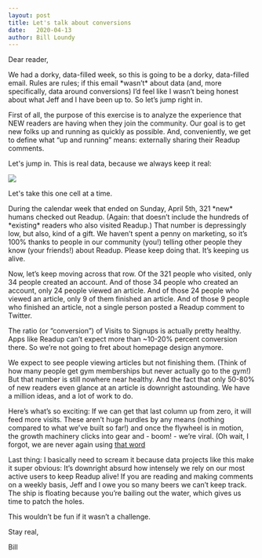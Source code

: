```yaml
---
layout: post
title: Let's talk about conversions
date:   2020-04-13
author: Bill Loundy
---
```

<p>
Dear reader,
</p>

<p>
We had a dorky, data-filled week, so this is going to be a dorky, data-filled email. Rules are rules; if this email *wasn’t* about data (and, more specifically, data around conversions) I’d feel like I wasn’t being honest about what Jeff and I have been up to. So let’s jump right in.
</p>

<p>
First of all, the purpose of this exercise is to analyze the experience that NEW readers are having when they join the community. Our goal is to get new folks up and running as quickly as possible. And, conveniently, we get to define what “up and running” means: externally sharing their Readup comments.
</p>

<p>
Let's jump in. This is real data, because we always keep it real: 
</p>

<p>
<img src="http://blog.readup.com/pics/conversions.png" style="display:block;margin:0 auto;max-width:100%;">
</p>

<p>
Let's take this one cell at a time.
</p> 

<p>
During the calendar week that ended on Sunday, April 5th, 321 *new* humans checked out Readup. (Again: that doesn’t include the hundreds of *existing* readers who also visited Readup.) That number is depressingly low, but also, kind of a gift. We haven’t spent a penny on marketing, so it’s 100% thanks to people in our community (you!) telling other people they know (your friends!) about Readup. Please keep doing that. It’s keeping us alive.
</p> 

<p>
Now, let’s keep moving across that row. Of the 321 people who visited, only 34 people created an account. And of those 34 people who created an account, only 24 people viewed an article. And of those 24 people who viewed an article, only 9 of them finished an article. And of those 9 people who finished an article, not a single person posted a Readup comment to Twitter.
</p> 

<p>
The ratio (or “conversion”) of Visits to Signups is actually pretty healthy. Apps like Readup can’t expect more than ~10-20% percent conversion there. So we’re not going to fret about homepage design anymore. 
</p> 

<p>
We expect to see people viewing articles but not finishing them. (Think of how many people get gym memberships but never actually go to the gym!) But that number is still nowhere near healthy. And the fact that only 50-80% of new readers even glance at an article is downright astounding. We have a million ideas, and a lot of work to do. 
</p>

<p>
Here’s what’s so exciting: If we can get that last column up from zero, it will feed more visits. These aren’t huge hurdles by any means (nothing compared to what we’ve built so far!) and once the flywheel is in motion, the growth machinery clicks into gear and - boom! - we’re viral. (Oh wait, I forgot, we are never again using <a href="https://readup.com/read/the-new-yorker/against-the-idea-of-the-coronavirus-as-metaphor">that word</a>
</p>

<p>
Last thing: I basically need to scream it because data projects like this make it super obvious: It’s downright absurd how intensely we rely on our most active users to keep Readup alive! If you are reading and making comments on a weekly basis, Jeff and I owe you so many beers we can’t keep track. The ship is floating because you’re bailing out the water, which gives us time to patch the holes.
</p>

<p>
This wouldn’t be fun if it wasn’t a challenge. 
</p>

<p>
Stay real, 
</p>

<p>
Bill
</p>

